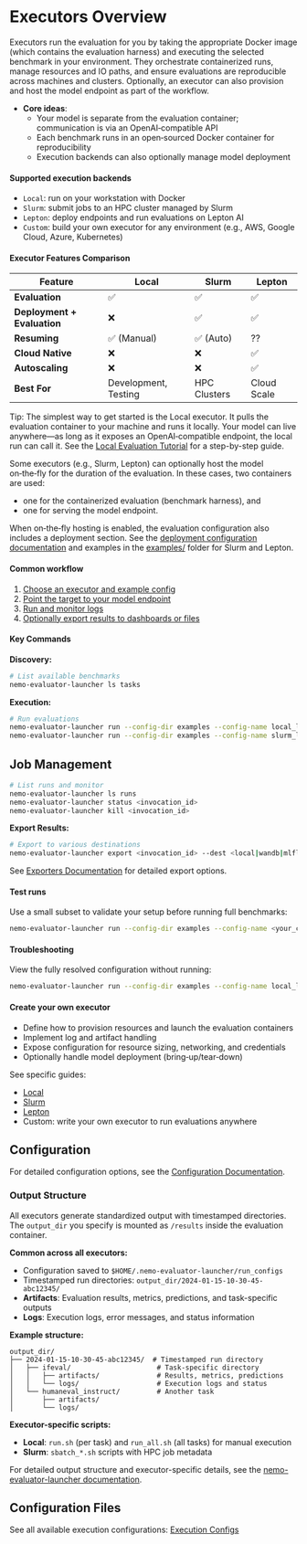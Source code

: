 # Executors Overview

Executors run the evaluation for you by taking the appropriate Docker image (which contains the evaluation harness) and executing the selected benchmark in your environment. They orchestrate containerized runs, manage resources and IO paths, and ensure evaluations are reproducible across machines and clusters. Optionally, an executor can also provision and host the model endpoint as part of the workflow.

- **Core ideas**:
  - Your model is separate from the evaluation container; communication is via an OpenAI‑compatible API
  - Each benchmark runs in an open‑sourced Docker container for reproducibility
  - Execution backends can also optionally manage model deployment

#### Supported execution backends
- `Local`: run on your workstation with Docker
- `Slurm`: submit jobs to an HPC cluster managed by Slurm
- `Lepton`: deploy endpoints and run evaluations on Lepton AI
- `Custom`: build your own executor for any environment (e.g., AWS, Google Cloud, Azure, Kubernetes)

#### Executor Features Comparison

| Feature | Local | Slurm | Lepton |
|---------|-------|-------|--------|
| **Evaluation** | ✅ | ✅ | ✅ |
| **Deployment + Evaluation** | ❌ | ✅ | ✅ |
| **Resuming** | ✅ (Manual) | ✅ (Auto) | ?? |
| **Cloud Native** | ❌ | ❌ | ✅ |
| **Autoscaling** | ❌ | ❌ | ✅ |
| **Best For** | Development, Testing | HPC Clusters | Cloud Scale |

Tip: The simplest way to get started is the Local executor. It pulls the evaluation container to your machine and runs it locally. Your model can live anywhere—as long as it exposes an OpenAI‑compatible endpoint, the local run can call it. See the [Local Evaluation Tutorial](../tutorials/local-evaluation-of-existing-endpoint.md) for a step-by-step guide.

Some executors (e.g., Slurm, Lepton) can optionally host the model on‑the‑fly for the duration of the evaluation. In these cases, two containers are used:
- one for the containerized evaluation (benchmark harness), and
- one for serving the model endpoint.

When on‑the‑fly hosting is enabled, the evaluation configuration also includes a deployment section. See the [deployment configuration documentation](../configuration/deployment/index.md) and examples in the [examples/](https://github.com/NVIDIA-NeMo/Evaluator/tree/main/packages/nemo-evaluator-launcher/examples) folder for Slurm and Lepton.

#### Common workflow
1. [Choose an executor and example config](../configuration/index.md)
2. [Point the target to your model endpoint](../configuration/target/index.md)
3. [Run and monitor logs](#job-management)
4. [Optionally export results to dashboards or files](../exporters/overview.md)

#### Key Commands

**Discovery:**
```bash
# List available benchmarks
nemo-evaluator-launcher ls tasks
```

**Execution:**
```bash
# Run evaluations
nemo-evaluator-launcher run --config-dir examples --config-name local_llama_3_1_8b_instruct
nemo-evaluator-launcher run --config-dir examples --config-name slurm_llama_3_1_8b_instruct
```

## Job Management
```bash
# List runs and monitor
nemo-evaluator-launcher ls runs
nemo-evaluator-launcher status <invocation_id>
nemo-evaluator-launcher kill <invocation_id>
```

**Export Results:**
```bash
# Export to various destinations
nemo-evaluator-launcher export <invocation_id> --dest <local|wandb|mlflow|gsheets>
```
See [Exporters Documentation](../exporters/overview.md) for detailed export options.

#### Test runs
Use a small subset to validate your setup before running full benchmarks:
```bash
nemo-evaluator-launcher run --config-dir examples --config-name <your_config> -o +config.params.limit_samples=10
```

#### Troubleshooting

View the fully resolved configuration without running:
```bash
nemo-evaluator-launcher run --config-dir examples --config-name local_llama_3_1_8b_instruct --dry-run
```

#### Create your own executor
- Define how to provision resources and launch the evaluation containers
- Implement log and artifact handling
- Expose configuration for resource sizing, networking, and credentials
- Optionally handle model deployment (bring‑up/tear‑down)

See specific guides:
- [Local](local.md)
- [Slurm](slurm.md)
- [Lepton](lepton.md)
- Custom: write your own executor to run evaluations anywhere

## Configuration

For detailed configuration options, see the [Configuration Documentation](../configuration/index.md).




### Output Structure

All executors generate standardized output with timestamped directories. The `output_dir` you specify is mounted as `/results` inside the evaluation container.

**Common across all executors:**
- Configuration saved to `$HOME/.nemo-evaluator-launcher/run_configs`
- Timestamped run directories: `output_dir/2024-01-15-10-30-45-abc12345/`
- **Artifacts**: Evaluation results, metrics, predictions, and task-specific outputs
- **Logs**: Execution logs, error messages, and status information

**Example structure:**
```
output_dir/
├── 2024-01-15-10-30-45-abc12345/  # Timestamped run directory
│   ├── ifeval/                     # Task-specific directory
│   │   ├── artifacts/              # Results, metrics, predictions
│   │   └── logs/                   # Execution logs and status
│   └── humaneval_instruct/         # Another task
│       ├── artifacts/
│       └── logs/
```

**Executor-specific scripts:**
- **Local**: `run.sh` (per task) and `run_all.sh` (all tasks) for manual execution
- **Slurm**: `sbatch_*.sh` scripts with HPC job metadata

For detailed output structure and executor-specific details, see the [nemo-evaluator-launcher documentation](../../../../packages/nemo-evaluator-launcher).

## Configuration Files

See all available execution configurations: [Execution Configs](../../../../packages/nemo-evaluator-launcher/src/nemo_evaluator_launcher/configs/execution)

